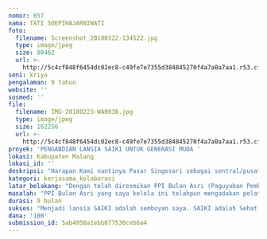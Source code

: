 ```yaml
---
nomor: 857
nama: TATI SOEPIHAJARNIWATI
foto:
  filename: Screenshot_20180322-134522.jpg
  type: image/jpeg
  size: 80462
  url: >-
    http://5c4cf848f6454dc02ec8-c49fe7e7355d384845270f4a7a0a7aa1.r53.cf2.rackcdn.com/cd9e89ed-a2d8-480b-84b8-d12d4c445c3d/Screenshot_20180322-134522.jpg
seni: kriya
pengalaman: 9 tahun
website: ''
sosmed: ''
file:
  filename: IMG-20180223-WA0038.jpg
  type: image/jpeg
  size: 162256
  url: >-
    http://5c4cf848f6454dc02ec8-c49fe7e7355d384845270f4a7a0a7aa1.r53.cf2.rackcdn.com/74bdaa23-a8a0-469d-9f08-70371befe102/IMG-20180223-WA0038.jpg
proyek: 'PENGABDIAN LANSIA SAIKI UNTUK GENERASI MUDA '
lokasi: Kabupaten Malang
lokasi_id: ''
deskripsi: "Harapan Kami nantinya Pasar Singosari sebagai sentral/pusat belajar membatik. Tidak hanya sekedar bagaimana memberdayakan masyarakat Singosari tapi bagaimana Budaya warisan leluhur bangsa ini bisa terus dilestarikan sampai ke generasi muda kedepannya. Tidak ada istilah menyerah bagi Kami yang terus berjuang untuk kepentingan  generasi muda.\r\nSelama ini kami melalui PPI Bulan Asri swadaya sendiri untuk memajukan batik asli singosaren yang akan kami bawa ke Pasar Singosari agar mulai dilakukan gerakan belajar membatik di Pasar Singosari yang akan dijalankan selama 9 bulan sesuai rencana kami. Gerakan ini akan melibatkan anak2 sekolah se kecamatan Singosari dan masyarakat Singosari."
kategori: kerjasama_kolaborasi
latar_belakang: "Dengan telah diresmikan PPI Bulan Asri (Paguyuban Pembatik Ikat Budaya Usia Lanjut Asih Sabar Ramah Ikhlas) Kab. Malang oleh Bapak Bupati (waktu itu Wakil Bupati Malang) tanggal 10 Agustus 2009 di UPTD Pujisari Kendedes. \r\nKegiatan utamanya adalah budaya seni membatik (batik tulis) yang dilakukan kelompok dari Lansia Karang Werda se Kec.Singosari dengan mengangkat motif aksesoris Putri Kendedes Permaisuri yang menurunkan raja setanah Jawa bahkan Nusantara Indonesia. \r\nTujuannya untuk melestarikan budaya seni membatik bagi generasi muda sambil memperkenalkan siapa Putri Kendedes Permaisuri Raja Kertarajasa Kerajaan Singosari.\r\nMotif yang diambil adalah\r\n1. Pending : Kokot atau gesper sabuk/ikat pinggang Kendedes\r\n2. Renggo : Hiasan pada kelat bahu/Selendang Kendedes\r\n3. Padma : Potongan kelopak bunga teratai yang lima jumlahnya\r\n4. Parijoto : Utaian seperti pakis yang ada pada kuluk/ jamang Putri Kendedes\r\nDari Motif-motif tersebut mempunyai filosofi kehidupan untuk membentuk karakter building.\r\nRencana kerja tahun 2018, PPI Bulan Asri berkeinginan menggalakkan wisata Singosari melalui kegiatan seni budaya batik di Pasar Singosari sebagai ikon Kabupaten Malang. \r\nBatik tulis PPI Bulan Asri adalah bentuk paguyuban yang dipelopori oleh saya. Kami bertujuan untuk mengangkat Singosari sebagai sumber budaya dan wisata di Kabupaten Malang. Maka itu tujuan Kami agar bisa terwujud Pasar Singosari sebagai sentra budaya belajar membatik buat generasi muda."
masalah: "PPI Bulan Asri yang saya kelola ini telahpun mengadakan pelatihan kepada masyarakat se Kabupaten Malang. Sudah 217 orang terdiri dari lansia, remaja dan anak-anak. Karena usia dan modal tidak mampu untuk membina mereka dan sudah banyak yang menjadi pengerajin dan berdiri sendiri. \r\n-Pada tahun 2013 Kami telah menggelar Expo Batik hasil pelatihan PPI Bulan Asri se Kab.Malang namun belum ada kelanjutan karena kurangnya dukungan \r\n-Pada Tahun 2014 telah terbentuk Paguyuban Pengerajin Pembatik Kab. Malang dengan  binaan Disperindag\r\n-Pada Tahun 2015 menggelar demo membatik dan pelatihan di La Gross Lawang\r\n-Pada 2017 menggelar Pelatihan dan Demo Seni membatik di Graha Wiyata Outbond Malang yang dihadiri Kepala Pariwisata dan tidak berkelanjutan\r\nKegiatan ini saya lakukan dengan swadana bertujuan untuk melestarikan Seni Budaya Membatik kepada generasi penerus yang menunjukkan bahwa Kab.Malang penuh dengan budaya leluhur utamanya Singosari dan sekitarnya yang pernah mempunyai kerajaan yang dikenal dunia. Maka atas dasar inilah saya berkeinginan untuk mengangkat Pasar Singosari sebagai sentra belajar membatik. Karena saya rasa belum ada di Indonesia yang menjadikan pasar sebagai sentra/pusat belajar membatik. Selama ini pasar hanya menjadi pusat penjualan batik. Maka besar harapan Kami nantinya dana hibah ini akan kami fokuskan untuk pengembangan Pasar Singosari sebagai Pusat/sentra belajar membatik."
durasi: 9 bulan
sukses: "Menjadi lansia SAIKI adalah semboyan saya. SAIKI adalah Sehat Aktif Inspiratif Kreatif dan Inovatif. Dengan adanya kemajuan teknologi berimbas kepada daya beli masyarakat ke Pasar sangatlah berkurang. Bagaimana Kita bisa menjadikan Pasar sebagai pusat kearifan lokal jika daya beli masyarakat Singosari khususnya lebih memilih belanja on line. Maka saya berfikir bagaimana bisa kita menggalakkan daya beli masyarakat jika tidak dibuat inovasi mengangkat perekonomian pedagang\r\ndipasar Singosari untuk lebih antusias belajar membatik di Pasar. Adapun yang akan Kami libatkan adalah 40 orang pengerajin yang akan melatih membatik buat masyarakat khususnya generasi muda agar semangat untuk mencintai dan bangga akan produk lokal buatan sendiri. Kedepannya akan Kami adakan demo membatik untuk melestarikan gemar membatik.\r\nRencana ini sesuai dengan rencana kerja 2017. Kami dari PPI Bulan Asri bertujuan menggalakkan wisata ke Singosari, sehingga kegiatan open house yang d lakukan di Pasar Singosari ini bisa menarik wisatawan dalam maupun luar negeri. Kegiatan ini semua akan Kami lakukan sesuai dengan UU No.13 Tahun 1998 tentang kesejahteraan Lanjut Usia. Maka saya akan siap membimbing lansia yang potensial dalam pengembangan dirinya untuk meningkatkan kesejahteraan lansia menjadi lansia yang mandiri, berkarya, berkualitas bermanfaat bagi dirinya dan orang lain."
dana: '100'
submission_id: 5ab4958a1ebb077530ceb6a4
---
```

